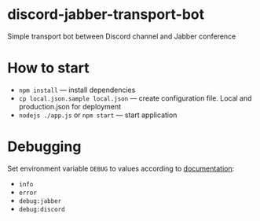 # discord-jabber-transport-bot
Simple transport bot between Discord channel and Jabber conference

# How to start
 - `npm install` — install dependencies
 - `cp local.json.sample local.json` — create configuration file. Local and production.json for deployment
 - `nodejs ./app.js` or `npm start` — start application
 
# Debugging
Set environment variable `DEBUG` to values according to [documentation](https://github.com/visionmedia/debug/blob/master/README.md): 
 - `info`
 - `error`
 - `debug:jabber`
 - `debug:discord`
